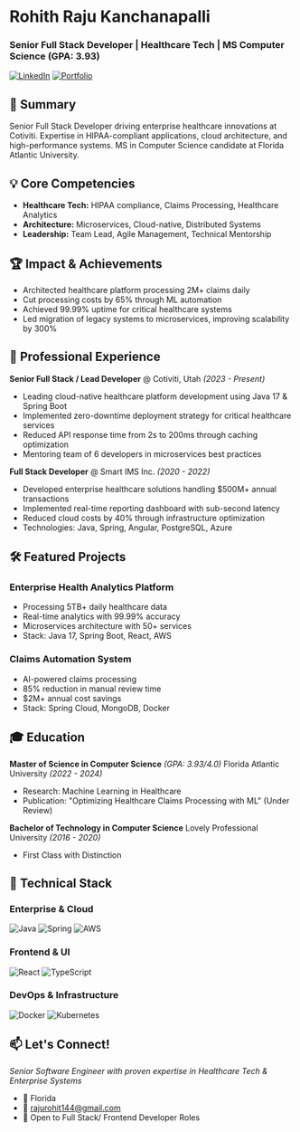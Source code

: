# Rohith Raju Kanchanapalli
### Senior Full Stack Developer | Healthcare Tech | MS Computer Science (GPA: 3.93)

[![LinkedIn](https://img.shields.io/badge/LinkedIn-0077B5?style=for-the-badge&logo=linkedin&logoColor=white)](https://www.linkedin.com/in/rohithrajukanchanapalli/)
[![Portfolio](https://img.shields.io/badge/Portfolio-255E63?style=for-the-badge&logo=About.me&logoColor=white)](https://www.rohithraju.com/)

## 🎯 Summary
Senior Full Stack Developer driving enterprise healthcare innovations at Cotiviti. Expertise in HIPAA-compliant applications, cloud architecture, and high-performance systems. MS in Computer Science candidate at Florida Atlantic University.

## 💡 Core Competencies
- **Healthcare Tech:** HIPAA compliance, Claims Processing, Healthcare Analytics
- **Architecture:** Microservices, Cloud-native, Distributed Systems
- **Leadership:** Team Lead, Agile Management, Technical Mentorship

## 🏆 Impact & Achievements
- Architected healthcare platform processing 2M+ claims daily
- Cut processing costs by 65% through ML automation
- Achieved 99.99% uptime for critical healthcare systems
- Led migration of legacy systems to microservices, improving scalability by 300%

## 💼 Professional Experience

**Senior Full Stack / Lead Developer** @ Cotiviti, Utah *(2023 - Present)*
- Leading cloud-native healthcare platform development using Java 17 & Spring Boot
- Implemented zero-downtime deployment strategy for critical healthcare services
- Reduced API response time from 2s to 200ms through caching optimization
- Mentoring team of 6 developers in microservices best practices

**Full Stack Developer** @ Smart IMS Inc. *(2020 - 2022)*
- Developed enterprise healthcare solutions handling $500M+ annual transactions
- Implemented real-time reporting dashboard with sub-second latency
- Reduced cloud costs by 40% through infrastructure optimization
- Technologies: Java, Spring, Angular, PostgreSQL, Azure

## 🛠 Featured Projects

### Enterprise Health Analytics Platform
- Processing 5TB+ daily healthcare data
- Real-time analytics with 99.99% accuracy
- Microservices architecture with 50+ services
- Stack: Java 17, Spring Boot, React, AWS

### Claims Automation System
- AI-powered claims processing
- 85% reduction in manual review time
- $2M+ annual cost savings
- Stack: Spring Cloud, MongoDB, Docker

## 🎓 Education

**Master of Science in Computer Science** *(GPA: 3.93/4.0)*
Florida Atlantic University *(2022 - 2024)*
- Research: Machine Learning in Healthcare
- Publication: "Optimizing Healthcare Claims Processing with ML" (Under Review)

**Bachelor of Technology in Computer Science**
Lovely Professional University *(2016 - 2020)*
- First Class with Distinction

## 🔧 Technical Stack

### Enterprise & Cloud
![Java](https://img.shields.io/badge/java-%23ED8B00.svg?style=for-the-badge&logo=openjdk&logoColor=white)
![Spring](https://img.shields.io/badge/spring-%236DB33F.svg?style=for-the-badge&logo=spring&logoColor=white)
![AWS](https://img.shields.io/badge/AWS-%23FF9900.svg?style=for-the-badge&logo=amazon-aws&logoColor=white)

### Frontend & UI
![React](https://img.shields.io/badge/react-%2320232a.svg?style=for-the-badge&logo=react&logoColor=%2361DAFB)
![TypeScript](https://img.shields.io/badge/typescript-%23007ACC.svg?style=for-the-badge&logo=typescript&logoColor=white)

### DevOps & Infrastructure
![Docker](https://img.shields.io/badge/docker-%230db7ed.svg?style=for-the-badge&logo=docker&logoColor=white)
![Kubernetes](https://img.shields.io/badge/kubernetes-%23326ce5.svg?style=for-the-badge&logo=kubernetes&logoColor=white)

## 📫 Let's Connect!
*Senior Software Engineer with proven expertise in Healthcare Tech & Enterprise Systems*
- 📍 Florida
- 📧 rajurohit144@gmail.com
- 💼 Open to Full Stack/ Frontend Developer Roles
